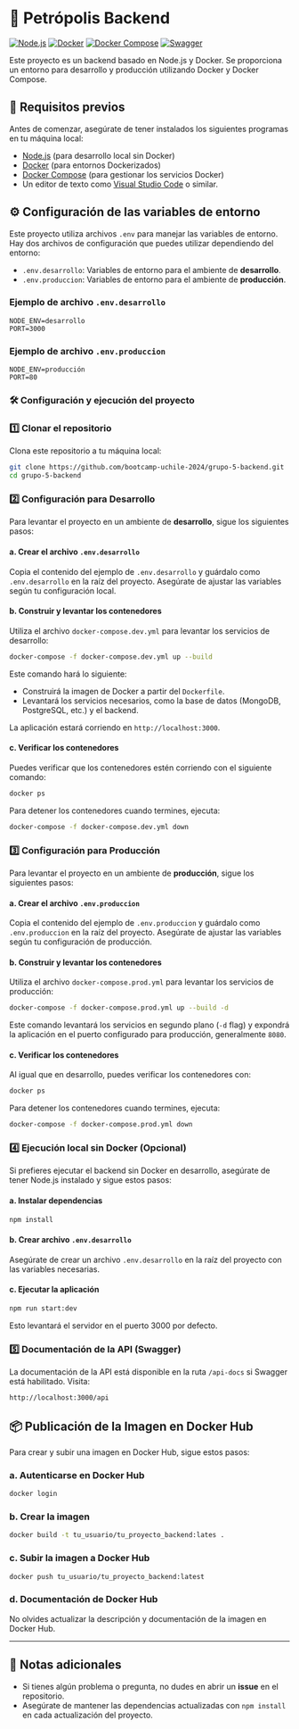 # 🐾 Petrópolis Backend

[![Node.js](https://img.shields.io/badge/Node.js-14.15.1-green?logo=node.js&logoColor=white)](https://nodejs.org/)
[![Docker](https://img.shields.io/badge/Docker-20.10.7-blue?logo=docker&logoColor=white)](https://www.docker.com/)
[![Docker Compose](https://img.shields.io/badge/Docker--Compose-1.29.2-blue?logo=docker&logoColor=white)](https://docs.docker.com/compose/)
[![Swagger](https://img.shields.io/badge/Swagger-API-green?logo=swagger&logoColor=white)](https://swagger.io/)

Este proyecto es un backend basado en Node.js y Docker. Se proporciona un entorno para desarrollo y producción utilizando Docker y Docker Compose.

## 🚀 Requisitos previos

Antes de comenzar, asegúrate de tener instalados los siguientes programas en tu máquina local:

- [Node.js](https://nodejs.org/) (para desarrollo local sin Docker)
- [Docker](https://www.docker.com/get-started) (para entornos Dockerizados)
- [Docker Compose](https://docs.docker.com/compose/install/) (para gestionar los servicios Docker)
- Un editor de texto como [Visual Studio Code](https://code.visualstudio.com/) o similar.

## ⚙️ Configuración de las variables de entorno

Este proyecto utiliza archivos `.env` para manejar las variables de entorno. Hay dos archivos de configuración que puedes utilizar dependiendo del entorno:

- `.env.desarrollo`: Variables de entorno para el ambiente de **desarrollo**.
- `.env.produccion`: Variables de entorno para el ambiente de **producción**.

### Ejemplo de archivo `.env.desarrollo`

```plaintext
NODE_ENV=desarrollo
PORT=3000

```
### Ejemplo de archivo `.env.produccion`

```plaintext
NODE_ENV=producción
PORT=80
```

### 🛠️ Configuración y ejecución del proyecto
### 1️⃣ Clonar el repositorio

Clona este repositorio a tu máquina local:

```bash
git clone https://github.com/bootcamp-uchile-2024/grupo-5-backend.git
cd grupo-5-backend
```

### 2️⃣ Configuración para Desarrollo

Para levantar el proyecto en un ambiente de **desarrollo**, sigue los siguientes pasos:

#### a. Crear el archivo `.env.desarrollo`

Copia el contenido del ejemplo de `.env.desarrollo` y guárdalo como `.env.desarrollo` en la raíz del proyecto. Asegúrate de ajustar las variables según tu configuración local.

#### b. Construir y levantar los contenedores

Utiliza el archivo `docker-compose.dev.yml` para levantar los servicios de desarrollo:

```bash
docker-compose -f docker-compose.dev.yml up --build
```

Este comando hará lo siguiente:

- Construirá la imagen de Docker a partir del `Dockerfile`.
- Levantará los servicios necesarios, como la base de datos (MongoDB, PostgreSQL, etc.) y el backend.
  
La aplicación estará corriendo en `http://localhost:3000`.

#### c. Verificar los contenedores

Puedes verificar que los contenedores estén corriendo con el siguiente comando:

```bash
docker ps
```

Para detener los contenedores cuando termines, ejecuta:

```bash
docker-compose -f docker-compose.dev.yml down
```

### 3️⃣ Configuración para Producción

Para levantar el proyecto en un ambiente de **producción**, sigue los siguientes pasos:

#### a. Crear el archivo `.env.produccion`

Copia el contenido del ejemplo de `.env.produccion` y guárdalo como `.env.produccion` en la raíz del proyecto. Asegúrate de ajustar las variables según tu configuración de producción.

#### b. Construir y levantar los contenedores

Utiliza el archivo `docker-compose.prod.yml` para levantar los servicios de producción:

```bash
docker-compose -f docker-compose.prod.yml up --build -d
```

Este comando levantará los servicios en segundo plano (`-d` flag) y expondrá la aplicación en el puerto configurado para producción, generalmente `8080`.

#### c. Verificar los contenedores

Al igual que en desarrollo, puedes verificar los contenedores con:

```bash
docker ps
```

Para detener los contenedores cuando termines, ejecuta:

```bash
docker-compose -f docker-compose.prod.yml down
```

### 4️⃣ Ejecución local sin Docker (Opcional)

Si prefieres ejecutar el backend sin Docker en desarrollo, asegúrate de tener Node.js instalado y sigue estos pasos:

#### a. Instalar dependencias

```bash
npm install
```

#### b. Crear archivo `.env.desarrollo`

Asegúrate de crear un archivo `.env.desarrollo` en la raíz del proyecto con las variables necesarias.

#### c. Ejecutar la aplicación

```bash
npm run start:dev
```

Esto levantará el servidor en el puerto 3000 por defecto.

### 5️⃣ Documentación de la API (Swagger)

La documentación de la API está disponible en la ruta `/api-docs` si Swagger está habilitado. Visita:

```
http://localhost:3000/api
```

## 📦 Publicación de la Imagen en Docker Hub

Para crear y subir una imagen en Docker Hub, sigue estos pasos:

### a. Autenticarse en Docker Hub

```bash
docker login
```

### b. Crear la imagen

```bash
docker build -t tu_usuario/tu_proyecto_backend:lates .
```

### c. Subir la imagen a Docker Hub

```bash
docker push tu_usuario/tu_proyecto_backend:latest
```

### d. Documentación de Docker Hub

No olvides actualizar la descripción y documentación de la imagen en Docker Hub.

---

## 📝 Notas adicionales

- Si tienes algún problema o pregunta, no dudes en abrir un **issue** en el repositorio.
- Asegúrate de mantener las dependencias actualizadas con `npm install` en cada actualización del proyecto.
